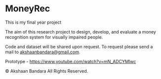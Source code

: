 # MoneyRec
This is my final year project

The aim of this research project to design, develop, and evaluate a money recognition system for visually impaired people.

Code and dataset will be shared upon request. To request please send a mail to akshaanbandara@gmail.com.


Prototype - https://www.youtube.com/watch?v=mN_ADCYMIwc



© Akshaan Bandara
All Rights Reserved.
